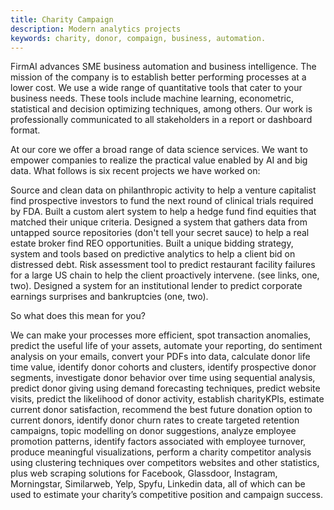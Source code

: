 ```yaml
---
title: Charity Campaign
description: Modern analytics projects
keywords: charity, donor, compaign, business, automation. 
---
```


FirmAI advances SME business automation and business intelligence. The mission of the company is to establish better performing processes at a lower cost. We use a wide range of quantitative tools that cater to your business needs. These tools include machine learning, econometric, statistical and decision optimizing techniques, among others. Our work is professionally communicated to all stakeholders in a report or dashboard format. 

At our core we offer a broad range of data science services. We want to empower companies to realize the practical value enabled by AI and big data. What follows is six recent projects we have worked on:

Source and clean data on philanthropic activity to help a venture capitalist find prospective investors to fund the next round of clinical trials required by FDA.
Built a custom alert system to help a hedge fund find equities that matched their unique criteria. 
Designed a system that gathers data from untapped source repositories (don't tell your secret sauce) to help a real estate broker find REO opportunities.
Built a unique bidding strategy, system and tools based on predictive analytics to help a client bid on distressed debt.
Risk assessment tool to predict restaurant facility failures for a large US chain to help the client proactively intervene. (see links, one, two). 
Designed a system for an institutional lender to predict corporate earnings surprises and bankruptcies (one, two).

So what does this mean for you? 

We can make your processes more efficient, spot transaction anomalies, predict the useful life of your assets, automate your reporting, do sentiment analysis on your emails, convert your PDFs into data, calculate donor life time value, identify donor cohorts and clusters, identify prospective donor segments, investigate donor behavior over time using sequential analysis, predict donor giving using demand forecasting techniques, predict website visits, predict the likelihood of donor activity, establish charityKPIs, estimate current donor satisfaction, recommend the best future donation option to current donors, identify donor churn rates to create targeted retention campaigns, topic modelling on donor suggestions, analyze employee promotion patterns, identify factors associated with employee turnover, produce meaningful visualizations, perform a charity competitor analysis using clustering techniques over competitors websites and other statistics, plus web scraping solutions for Facebook, Glassdoor, Instagram, Morningstar, Similarweb, Yelp, Spyfu, Linkedin data, all of which can be used to estimate your charity’s competitive position and campaign success. 